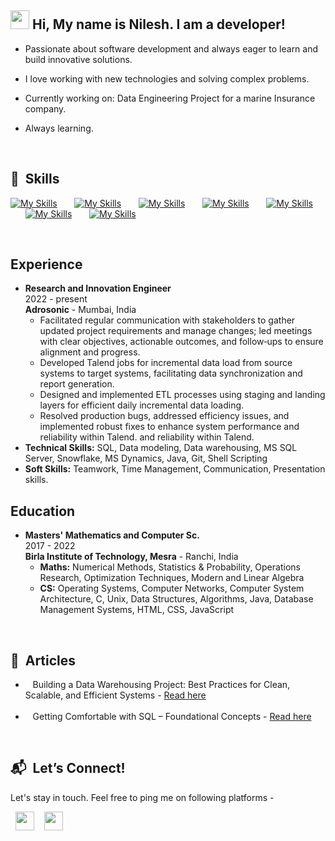 <!--##  🗣️ Be kind to yourself and others
We’re all doing our best in ways the world may never see. Kindness fuels connection and creates space for growth in ourselves and in others.
![Hackerrank](https://img.shields.io/badge/-Hackerrank-2EC866?style=for-the-badge&logo=HackerRank&logoColor=white)

![Youtube](https://img.shields.io/badge/YouTube-FF0000?style=for-the-badge&logo=youtube&logoColor=white)
![Leetcode](https://img.shields.io/badge/-LeetCode-FFA116?style=for-the-badge&logo=LeetCode&logoColor=black)


<img src="https://imgur.com/IUi0tZb.png"/>

-->






## <img src="https://media.giphy.com/media/hvRJCLFzcasrR4ia7z/giphy.gif" width="30px"> Hi, My name is Nilesh. I am a developer!
- Passionate about software development and always eager to learn and build innovative solutions.

- I love working with new technologies and solving complex problems.

- Currently working on: Data Engineering Project for a marine Insurance company.

- Always learning.




  <br/>

  
## 🏓 &nbsp;Skills
<!--<img src="https://upload.wikimedia.org/wikipedia/commons/thumb/f/f3/Apache_Spark_logo.svg/2560px-Apache_Spark_logo.svg.png" width=80/>&nbsp;&nbsp;&nbsp;&nbsp;&nbsp;-->
[![My Skills](https://skillicons.dev/icons?i=python)](https://skillicons.dev) &nbsp;&nbsp;&nbsp;&nbsp;&nbsp;
[![My Skills](https://skillicons.dev/icons?i=mysql,mongodb)](https://skillicons.dev) &nbsp;&nbsp;&nbsp;&nbsp;&nbsp;
[![My Skills](https://skillicons.dev/icons?i=kafka,sqlite)](https://skillicons.dev) &nbsp;&nbsp;&nbsp;&nbsp;&nbsp;
[![My Skills](https://skillicons.dev/icons?i=git,kubernetes)](https://skillicons.dev) &nbsp;&nbsp;&nbsp;&nbsp;&nbsp;
[![My Skills](https://skillicons.dev/icons?i=js,ts)](https://skillicons.dev) &nbsp;&nbsp;&nbsp;&nbsp;&nbsp;
[![My Skills](https://skillicons.dev/icons?i=sass,tailwind)](https://skillicons.dev) &nbsp;&nbsp;&nbsp;&nbsp;&nbsp;
[![My Skills](https://skillicons.dev/icons?i=vscode)](https://skillicons.dev) &nbsp;&nbsp;&nbsp;&nbsp;&nbsp;




<br/>

<!--<details>
  <summary><h2> Education and Experience</h2></summary>-->

## Experience


- **Research and Innovation Engineer**\
2022 - present\
**Adrosonic** - Mumbai, India
  - Facilitated regular communication with stakeholders to gather updated project requirements and manage changes; led meetings with clear
objectives, actionable outcomes, and follow‑ups to ensure alignment and progress.
  - Developed Talend jobs for incremental data load from source systems to target systems, facilitating data synchronization and report generation.
  - Designed and implemented ETL processes using staging and landing layers for efficient daily incremental data loading.
  - Resolved production bugs, addressed efficiency issues, and implemented robust fixes to enhance system performance and reliability within
Talend. and reliability within Talend.
- **Technical Skills:** SQL, Data modeling, Data warehousing, MS SQL Server, Snowflake, MS Dynamics, Java, Git, Shell Scripting
- **Soft Skills:** Teamwork, Time Management, Communication, Presentation skills.
## Education


- **Masters' Mathematics and Computer Sc.**\
2017 - 2022\
**Birla Institute of Technology, Mesra** - Ranchi, India
  - **Maths:** Numerical Methods, Statistics & Probability, Operations Research, Optimization Techniques, Modern and Linear Algebra
  - **CS:** Operating Systems, Computer Networks, Computer System Architecture, C, Unix, Data Structures, Algorithms, Java, Database Management Systems, HTML, CSS, JavaScript


</details>

<br/>



## 🎲  &nbsp;Articles

- &nbsp;&nbsp; Building a Data Warehousing Project: Best Practices for Clean, Scalable, and Efficient Systems - [Read here](https://www.linkedin.com/pulse/building-data-warehousing-project-best-practices-clean-nilesh-hazra-rpfaf)<br><br>
- &nbsp;&nbsp; Getting Comfortable with SQL – Foundational Concepts - [Read here](https://www.linkedin.com/posts/nileshhazra_just-published-a-new-article-getting-activity-7319744171542503424-OwQJ?utm_source=share&utm_medium=member_desktop&rcm=ACoAACQ59QUBQrmWA0o1mWHZTdSVImT31L5TKjI)


<!--
 ![Languages](https://github-readme-stats.vercel.app/api/top-langs/?username=nileshhazra&layout=donut-vertical&theme=default)

Here’s a quick look at the projects I have worked on : <br>
- &nbsp;&nbsp; Project 1: Exploratory Data Analysis
  - [GitHub Repo](https://..) |  [Website](https://..)  <br><br>
- &nbsp;&nbsp; Project 2: Data Warehousing
  - [GitHub Repo](https://..) |  [Website](https://..)  <br><br>
- &nbsp;&nbsp; Project 3: Data Migration
  - [GitHub Repo](https://..) |  [Website](https://..)  <br><br>
  -->





<br>

##  📬 &nbsp;Let’s Connect!

Let's stay in touch. Feel free to ping me on following platforms - 

 &nbsp;&nbsp;<a href="https://www.twitter.com/nileshhazra"><img src="https://cdn1.iconfinder.com/data/icons/social-circle-2-1/72/Twitter-256.png" width="30"/></a> 
&nbsp;&nbsp; <a href="https://www.linkedin.com/in/nileshhazra"><img src="https://cdn0.iconfinder.com/data/icons/social-circle-3/72/Linkedin-256.png" width="30"/></a> &nbsp;&nbsp;&nbsp;&nbsp;&nbsp;

 <!--![View count](https://komarev.com/ghpvc/?username=nileshhazra)

 ![Languages](https://github-readme-stats.vercel.app/api/top-langs/?username=nileshhazra&layout=compact&theme=dark)


 <a href="https://www.ko-fi.com/nileshhazra"><img src="https://storage.ko-fi.com/cdn/kofi2.png?v=3" width="150"/></a> &nbsp;&nbsp;&nbsp;&nbsp;&nbsp;


<a href="https://wa.me/7488172988"><img src="https://cdn0.iconfinder.com/data/icons/social-circle-3/72/Whatsapp-256.png" width="30"/></a> &nbsp;&nbsp;&nbsp;&nbsp;&nbsp;
  <a href="https://www.snapchat.com/add/nilesh.hazra"><img src="https://cdn0.iconfinder.com/data/icons/social-circle-3/72/Snapchat-256.png" width="30"/></a> &nbsp;&nbsp;&nbsp;&nbsp;&nbsp;-->

  

  
